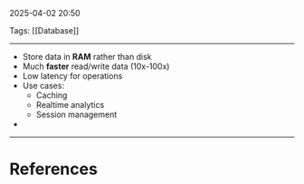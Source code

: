 2025-04-02 20:50

Tags: [[Database]]

---

- Store data in **RAM** rather than disk
- Much **faster** read/write data (10x-100x)
- Low latency for operations
- Use cases:
	- Caching
	- Realtime analytics
	- Session management
- 


---
# References